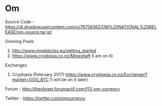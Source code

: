 # Om

Source Code - https://dl.dropboxusercontent.com/u/78759362/OM%20NATIONAL%20RELEASE/om-source.tar.gz

Omining Pools
1. http://www.mineblocks.eu/getting_started
2. https://www.cryptopia.co.nz/Mineshaft (I am on it)

Exchanges
1. Cryptopia (February 2017) https://www.cryptopia.co.nz/Exchange/?market=OOO_BTC (I will be on it later)

Forum - http://theologer.forumactif.com/f13-om-currency

Twitter - https://twitter.com/omcurrency
